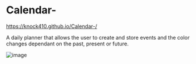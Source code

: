 # Calendar-

https://knock410.github.io/Calendar-/

A daily planner that allows the user to create and store events and the color changes dependant on the past, present or future.

![image](https://user-images.githubusercontent.com/107076722/190533788-3abfde35-22ce-4521-891b-994b72e457d9.png)

